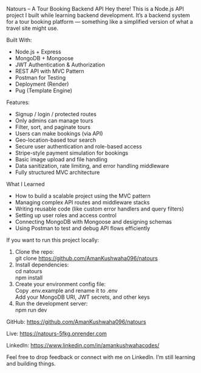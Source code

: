 Natours – A Tour Booking Backend API
  Hey there!
    This is a Node.js API project I built while learning backend development.
    It’s a backend system for a tour booking platform — something like a simplified version of what a travel site might use.

Built With:
- Node.js + Express  
- MongoDB + Mongoose  
- JWT Authentication & Authorization  
- REST API with MVC Pattern  
- Postman for Testing  
- Deployment (Render)  
- Pug (Template Engine)

Features:
- Signup / login / protected routes  
- Only admins can manage tours  
- Filter, sort, and paginate tours  
- Users can make bookings (via API)  
- Geo-location-based tour search  
- Secure user authentication and role-based access  
- Stripe-style payment simulation for bookings  
- Basic image upload and file handling  
- Data sanitization, rate limiting, and error handling middleware  
- Fully structured MVC architecture


What I Learned
- How to build a scalable project using the MVC pattern  
- Managing complex API routes and middleware stacks  
- Writing reusable code (like custom error handlers and query filters)  
- Setting up user roles and access control  
- Connecting MongoDB with Mongoose and designing schemas  
- Using Postman to test and debug API flows efficiently

If you want to run this project locally:  
1. Clone the repo:   
 git clone https://github.com/AmanKushwaha096/natours  
2. Install dependencies:  
 cd natours  
 npm install  
3. Create your environment config file:  
 Copy .env.example and rename it to .env  
 Add your MongoDB URI, JWT secrets, and other keys  
4. Run the development server:  
 npm run dev  

GitHub: https://github.com/AmanKushwaha096/natours

Live: https://natours-5fkg.onrender.com

LinkedIn: https://www.linkedin.com/in/amankushwahacodes/

Feel free to drop feedback or connect with me on LinkedIn.
I’m still learning and building things.
